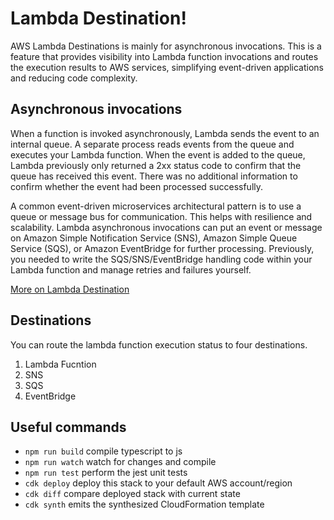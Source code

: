 # Lambda Destination!

AWS Lambda Destinations is mainly for asynchronous invocations. This is a feature that provides visibility into Lambda function invocations and routes the execution results to AWS services, simplifying event-driven applications and reducing code complexity.

## Asynchronous invocations

When a function is invoked asynchronously, Lambda sends the event to an internal queue. A separate process reads events from the queue and executes your Lambda function. When the event is added to the queue, Lambda previously only returned a 2xx status code to confirm that the queue has received this event. There was no additional information to confirm whether the event had been processed successfully.

A common event-driven microservices architectural pattern is to use a queue or message bus for communication. This helps with resilience and scalability. Lambda asynchronous invocations can put an event or message on Amazon Simple Notification Service (SNS), Amazon Simple Queue Service (SQS), or Amazon EventBridge for further processing. Previously, you needed to write the SQS/SNS/EventBridge handling code within your Lambda function and manage retries and failures yourself.

[More on Lambda Destination](https://aws.amazon.com/blogs/compute/introducing-aws-lambda-destinations/)

## Destinations
 You can route the lambda function execution status to four destinations.
 1. Lambda Fucntion
 2. SNS
 3. SQS
 4. EventBridge

## Useful commands

 * `npm run build`   compile typescript to js
 * `npm run watch`   watch for changes and compile
 * `npm run test`    perform the jest unit tests
 * `cdk deploy`      deploy this stack to your default AWS account/region
 * `cdk diff`        compare deployed stack with current state
 * `cdk synth`       emits the synthesized CloudFormation template

